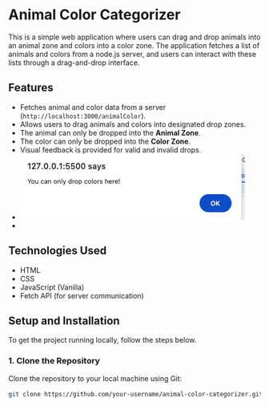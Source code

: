 # Animal Color Categorizer

This is a simple web application where users can drag and drop animals into an animal zone and colors into a color zone. The application fetches a list of animals and colors from a node.js server, and users can interact with these lists through a drag-and-drop interface.

## Features

- Fetches animal and color data from a server (`http://localhost:3000/animalColor`).
- Allows users to drag animals and colors into designated drop zones.
- The animal can only be dropped into the **Animal Zone**.
- The color can only be dropped into the **Color Zone**.
- Visual feedback is provided for valid and invalid drops.
- ![alt text](image.png)
- 


## Technologies Used

- HTML
- CSS
- JavaScript (Vanilla)
- Fetch API (for server communication)

## Setup and Installation

To get the project running locally, follow the steps below.

### 1. Clone the Repository

Clone the repository to your local machine using Git:

```bash
git clone https://github.com/your-username/animal-color-categorizer.git